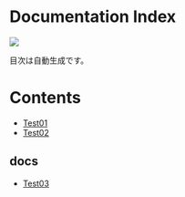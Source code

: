 # Documentation Index

[<img src="https://img.shields.io/github/last-commit/Hoshinonono/study">](https://hoshinonono.github.io/study)

目次は自動生成です。

# Contents

- [Test01](./test01.md)
- [Test02](./test02.md)

## docs

- [Test03](.//docs/test03.md)

